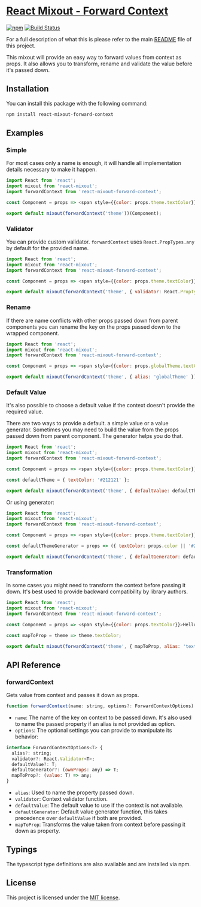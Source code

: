 # [React Mixout - Forward Context](https://github.com/alitaheri/react-mixout-forward-context)
[![npm](https://badge.fury.io/js/react-mixout-forward-context.svg)](https://badge.fury.io/js/react-mixout-forward-context)
[![Build Status](https://travis-ci.org/alitaheri/react-mixout.svg?branch=master)](https://travis-ci.org/alitaheri/react-mixout)

For a full description of what this is please refer to 
the main [README](https://github.com/alitaheri/react-mixout) file of this project.

This mixout will provide an easy way to forward values from context as props.
It also allows you to transform, rename and validate the value before it's passed down.

## Installation

You can install this package with the following command:

```sh
npm install react-mixout-forward-context
```

## Examples

### Simple

For most cases only a name is enough, it will handle all implementation details
necessary to make it happen.

```js
import React from 'react';
import mixout from 'react-mixout';
import forwardContext from 'react-mixout-forward-context';

const Component = props => <span style={{color: props.theme.textColor}}>Hello</span>;

export default mixout(forwardContext('theme'))(Component);
```

### Validator

You can provide custom validator. `forwardContext` uses `React.PropTypes.any` by default
for the provided name.

```js
import React from 'react';
import mixout from 'react-mixout';
import forwardContext from 'react-mixout-forward-context';

const Component = props => <span style={{color: props.theme.textColor}}>Hello</span>;

export default mixout(forwardContext('theme', { validator: React.PropTypes.object }))(Component);
```

### Rename

If there are name conflicts with other props passed down from parent components
you can rename the key on the props passed down to the wrapped component.

```js
import React from 'react';
import mixout from 'react-mixout';
import forwardContext from 'react-mixout-forward-context';

const Component = props => <span style={{color: props.globalTheme.textColor}}>Hello</span>;

export default mixout(forwardContext('theme', { alias: 'globalTheme' }))(Component);
```

### Default Value

It's also possible to choose a default value if the context doesn't provide the
required value.

There are two ways to provide a default. a simple value or a value generator.
Sometimes you may need to build the value from the props passed down from parent component.
The generator helps you do that.

```js
import React from 'react';
import mixout from 'react-mixout';
import forwardContext from 'react-mixout-forward-context';

const Component = props => <span style={{color: props.theme.textColor}}>Hello</span>;

const defaultTheme = { textColor: '#212121' };

export default mixout(forwardContext('theme', { defaultValue: defaultTheme }))(Component);
```

Or using generator:

```js
import React from 'react';
import mixout from 'react-mixout';
import forwardContext from 'react-mixout-forward-context';

const Component = props => <span style={{color: props.theme.textColor}}>Hello</span>;

const defaultThemeGenerator = props => ({ textColor: props.color || '#212121' });

export default mixout(forwardContext('theme', { defaultGenerator: defaultThemeGenerator }))(Component);
```

### Transformation

In some cases you might need to transform the context before passing it down.
It's best used to provide backward compatibility by library authors.

```js
import React from 'react';
import mixout from 'react-mixout';
import forwardContext from 'react-mixout-forward-context';

const Component = props => <span style={{color: props.textColor}}>Hello</span>;

const mapToProp = theme => theme.textColor;

export default mixout(forwardContext('theme', { mapToProp, alias: 'textColor' }))(Component);
```

## API Reference

### forwardContext

Gets value from context and passes it down as props.

```js
function forwardContext(name: string, options?: ForwardContextOptions) => Injector;
```

* `name`: The name of the key on context to be passed down. It's also used
to name the passed property if an alias is not provided as option.
* `options`: The optional settings you can provide to manipulate its behavior:

```js
interface ForwardContextOptions<T> {
  alias?: string;
  validator?: React.Validator<T>;
  defaultValue?: T;
  defaultGenerator?: (ownProps: any) => T;
  mapToProp?: (value: T) => any;
}
```

* `alias`: Used to name the property passed down.
* `validator`: Context validator function.
* `defaultValue`: The default value to use if the context is not available.
* `defaultGenerator`: Default value generator function, this takes precedence
over `defaultValue` if both are provided.
* `mapToProp`: Transforms the value taken from context before passing it down as property.

## Typings

The typescript type definitions are also available and are installed via npm.

## License
This project is licensed under the [MIT license](https://github.com/alitaheri/react-mixout/blob/master/LICENSE).
